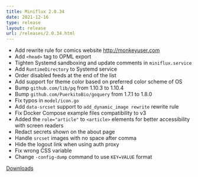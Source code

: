```yaml
---
title: Miniflux 2.0.34
date: 2021-12-16
type: release
layout: release
url: /releases/2.0.34.html
---
```


* Add rewrite rule for comics website http://monkeyuser.com
* Add `<head>` tag to OPML export
* Tighten Systemd sandboxing and update comments in `miniflux.service`
* Add `RuntimeDirectory` to Systemd service
* Order disabled feeds at the end of the list
* Add support for theme color based on preferred color scheme of OS
* Bump `github.com/lib/pq` from 1.10.3 to 1.10.4
* Bump `github.com/PuerkitoBio/goquery` from 1.7.1 to 1.8.0
* Fix typos in `model/icon.go`
* Add `data-srcset` support to `add_dynamic_image rewrite` rewrite rule
* Fix Docker Compose example files compatibility to v3
* Added the `role="article"` to `<article>` elements for better accessibility with screen readers
* Redact secrets shown on the about page
* Handle `srcset` images with no space after comma
* Hide the logout link when using auth proxy
* Fix wrong CSS variable
* Change `-config-dump` command to use `KEY=VALUE` format

[Downloads](https://github.com/miniflux/v2/releases/tag/2.0.34)
